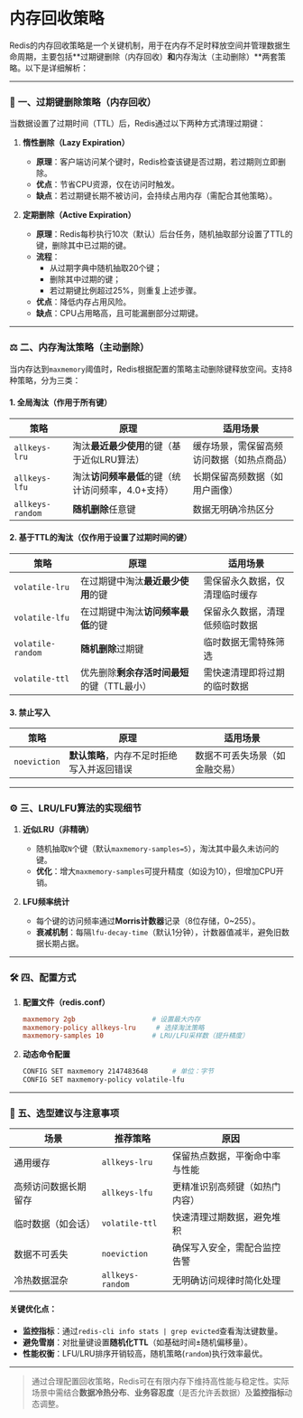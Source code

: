 # 内存回收策略
Redis的内存回收策略是一个关键机制，用于在内存不足时释放空间并管理数据生命周期，主要包括**过期键删除（内存回收）**和**内存淘汰（主动删除）**两套策略。以下是详细解析：

---

### 🔧 **一、过期键删除策略（内存回收）**
当数据设置了过期时间（TTL）后，Redis通过以下两种方式清理过期键：
1. **惰性删除（Lazy Expiration）**  
   - **原理**：客户端访问某个键时，Redis检查该键是否过期，若过期则立即删除。  
   - **优点**：节省CPU资源，仅在访问时触发。  
   - **缺点**：若过期键长期不被访问，会持续占用内存（需配合其他策略）。

2. **定期删除（Active Expiration）**  
   - **原理**：Redis每秒执行10次（默认）后台任务，随机抽取部分设置了TTL的键，删除其中已过期的键。  
   - **流程**：  
     - 从过期字典中随机抽取20个键；  
     - 删除其中过期的键；  
     - 若过期键比例超过25%，则重复上述步骤。  
   - **优点**：降低内存占用风险。  
   - **缺点**：CPU占用略高，且可能漏删部分过期键。

---

### ⚖️ **二、内存淘汰策略（主动删除）**
当内存达到`maxmemory`阈值时，Redis根据配置的策略主动删除键释放空间。支持8种策略，分为三类：

#### **1. 全局淘汰（作用于所有键）**
| **策略**         | **原理**                                                                 | **适用场景**                     |
|------------------|--------------------------------------------------------------------------|----------------------------------|
| `allkeys-lru`    | 淘汰**最近最少使用**的键（基于近似LRU算法）                        | 缓存场景，需保留高频访问数据（如热点商品） |
| `allkeys-lfu`    | 淘汰**访问频率最低**的键（统计访问频率，4.0+支持）                 | 长期保留高频数据（如用户画像）     |
| `allkeys-random` | **随机删除**任意键                                                       | 数据无明确冷热区分               |

#### **2. 基于TTL的淘汰（仅作用于设置了过期时间的键）**
| **策略**           | **原理**                                     | **适用场景**                     |
|--------------------|----------------------------------------------|----------------------------------|
| `volatile-lru`     | 在过期键中淘汰**最近最少使用**的键             | 需保留永久数据，仅清理临时缓存     |
| `volatile-lfu`     | 在过期键中淘汰**访问频率最低**的键             | 保留永久数据，清理低频临时数据     |
| `volatile-random`  | **随机删除**过期键                            | 临时数据无需特殊筛选             |
| `volatile-ttl`     | 优先删除**剩余存活时间最短**的键（TTL最小） | 需快速清理即将过期的临时数据     |

#### **3. 禁止写入**
| **策略**         | **原理**                                   | **适用场景**                     |
|------------------|--------------------------------------------|----------------------------------|
| `noeviction`     | **默认策略**，内存不足时拒绝写入并返回错误 | 数据不可丢失场景（如金融交易）     |

---

### ⚙️ **三、LRU/LFU算法的实现细节**
1. **近似LRU（非精确）**  
   - 随机抽取`N`个键（默认`maxmemory-samples=5`），淘汰其中最久未访问的键。  
   - **优化**：增大`maxmemory-samples`可提升精度（如设为10），但增加CPU开销。

2. **LFU频率统计**  
   - 每个键的访问频率通过**Morris计数器**记录（8位存储，0~255）。  
   - **衰减机制**：每隔`lfu-decay-time`（默认1分钟），计数器值减半，避免旧数据长期占据。

---

### 🛠️ **四、配置方式**
1. **配置文件（redis.conf）**  
   ```conf
   maxmemory 2gb                   # 设置最大内存
   maxmemory-policy allkeys-lru     # 选择淘汰策略
   maxmemory-samples 10            # LRU/LFU采样数（提升精度）
   ```
2. **动态命令配置**  
   ```bash
   CONFIG SET maxmemory 2147483648      # 单位：字节
   CONFIG SET maxmemory-policy volatile-lfu
   ```

---

### 💎 **五、选型建议与注意事项**
| **场景**                  | **推荐策略**       | **原因**                                                                 |
|---------------------------|--------------------|--------------------------------------------------------------------------|
| 通用缓存                  | `allkeys-lru`      | 保留热点数据，平衡命中率与性能                                     |
| 高频访问数据长期留存      | `allkeys-lfu`      | 更精准识别高频键（如热门内容）                                         |
| 临时数据（如会话）         | `volatile-ttl`     | 快速清理过期数据，避免堆积                                            |
| 数据不可丢失              | `noeviction`       | 确保写入安全，需配合监控告警                                          |
| 冷热数据混杂              | `allkeys-random`   | 无明确访问规律时简化处理                                                 |

#### **关键优化点**：
- **监控指标**：通过`redis-cli info stats | grep evicted`查看淘汰键数量。  
- **避免雪崩**：对批量键设置**随机化TTL**（如基础时间±随机偏移量）。  
- **性能权衡**：LFU/LRU排序开销较高，随机策略(`random`)执行效率最优。

---

> 通过合理配置回收策略，Redis可在有限内存下维持高性能与稳定性。实际场景中需结合**数据冷热分布**、**业务容忍度**（是否允许丢数据）及**监控指标**动态调整。